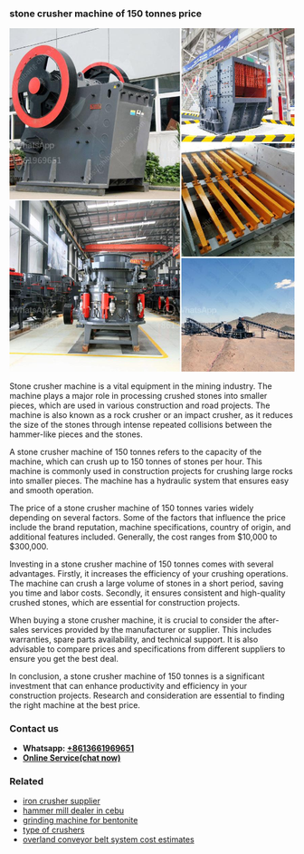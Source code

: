 <h3>stone crusher machine of 150 tonnes price</h3><img src='1706754235.jpg' alt=''><p>Stone crusher machine is a vital equipment in the mining industry. The machine plays a major role in processing crushed stones into smaller pieces, which are used in various construction and road projects. The machine is also known as a rock crusher or an impact crusher, as it reduces the size of the stones through intense repeated collisions between the hammer-like pieces and the stones.</p><p>A stone crusher machine of 150 tonnes refers to the capacity of the machine, which can crush up to 150 tonnes of stones per hour. This machine is commonly used in construction projects for crushing large rocks into smaller pieces. The machine has a hydraulic system that ensures easy and smooth operation.</p><p>The price of a stone crusher machine of 150 tonnes varies widely depending on several factors. Some of the factors that influence the price include the brand reputation, machine specifications, country of origin, and additional features included. Generally, the cost ranges from $10,000 to $300,000.</p><p>Investing in a stone crusher machine of 150 tonnes comes with several advantages. Firstly, it increases the efficiency of your crushing operations. The machine can crush a large volume of stones in a short period, saving you time and labor costs. Secondly, it ensures consistent and high-quality crushed stones, which are essential for construction projects.</p><p>When buying a stone crusher machine, it is crucial to consider the after-sales services provided by the manufacturer or supplier. This includes warranties, spare parts availability, and technical support. It is also advisable to compare prices and specifications from different suppliers to ensure you get the best deal.</p><p>In conclusion, a stone crusher machine of 150 tonnes is a significant investment that can enhance productivity and efficiency in your construction projects. Research and consideration are essential to finding the right machine at the best price.</p><h3>Contact us</h3><ul><li><strong>Whatsapp:&nbsp;<a href="https://wa.me/8613661969651">+8613661969651</a></strong></li><li><a href="https://swt.shibang-china.com/?git&amp;zhl&amp;stone crusher machine of 150 tonnes price"><strong>Online Service(chat now)</strong></a></li></ul><h3>Related</h3><ul><li><a href='iron crusher supplier.md'>iron crusher supplier</a></li><li><a href='hammer mill dealer in cebu.md'>hammer mill dealer in cebu</a></li><li><a href='grinding machine for bentonite.md'>grinding machine for bentonite</a></li><li><a href='type of crushers.md'>type of crushers</a></li><li><a href='overland conveyor belt system cost estimates.md'>overland conveyor belt system cost estimates</a></li></ul>